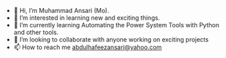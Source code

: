 - 👋 Hi, I’m Muhammad Ansari (Mo).
- 👀 I’m interested in learning new and exciting things.
- 🌱 I’m currently learning Automating the Power System Tools with Python and other tools.
- 💞️ I’m looking to collaborate with anyone working on exciting projects
- 📫 How to reach me abdulhafeezansari@yahoo.com

<!---
ansarimahafeez/ansarimahafeez is a ✨ special ✨ repository because its `README.md` (this file) appears on your GitHub profile.
You can click the Preview link to take a look at your changes.
--->
